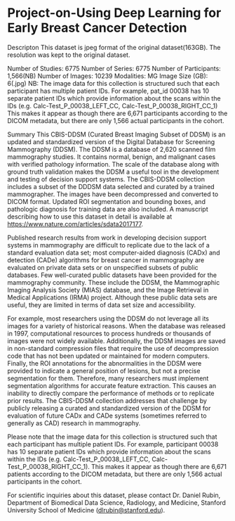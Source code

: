 # Project-on-Using Deep Learning for Early Breast Cancer Detection

Descripton
This dataset is jpeg format of the original dataset(163GB). The resolution was kept to the original dataset.

Number of Studies: 6775
Number of Series: 6775
Number of Participants: 1,566(NB)
Number of Images: 10239
Modalities: MG
Image Size (GB): 6(.jpg)
NB: The image data for this collection is structured such that each participant has multiple patient IDs. For example, pat_id 00038 has 10 separate patient IDs which provide information about the scans within the IDs (e.g. Calc-Test_P_00038_LEFT_CC, Calc-Test_P_00038_RIGHT_CC_1) This makes it appear as though there are 6,671 participants according to the DICOM metadata, but there are only 1,566 actual participants in the cohort.

Summary
This CBIS-DDSM (Curated Breast Imaging Subset of DDSM) is an updated and standardized version of the Digital Database for Screening Mammography (DDSM). The DDSM is a database of 2,620 scanned film mammography studies. It contains normal, benign, and malignant cases with verified pathology information. The scale of the database along with ground truth validation makes the DDSM a useful tool in the development and testing of decision support systems. The CBIS-DDSM collection includes a subset of the DDDSM data selected and curated by a trained mammographer. The images have been decompressed and converted to DICOM format. Updated ROI segmentation and bounding boxes, and pathologic diagnosis for training data are also included. A manuscript describing how to use this dataset in detail is available at https://www.nature.com/articles/sdata2017177.

Published research results from work in developing decision support systems in mammography are difficult to replicate due to the lack of a standard evaluation data set; most computer-aided diagnosis (CADx) and detection (CADe) algorithms for breast cancer in mammography are evaluated on private data sets or on unspecified subsets of public databases. Few well-curated public datasets have been provided for the mammography community. These include the DDSM, the Mammographic Imaging Analysis Society (MIAS) database, and the Image Retrieval in Medical Applications (IRMA) project. Although these public data sets are useful, they are limited in terms of data set size and accessibility.

For example, most researchers using the DDSM do not leverage all its images for a variety of historical reasons. When the database was released in 1997, computational resources to process hundreds or thousands of images were not widely available. Additionally, the DDSM images are saved in non-standard compression files that require the use of decompression code that has not been updated or maintained for modern computers. Finally, the ROI annotations for the abnormalities in the DDSM were provided to indicate a general position of lesions, but not a precise segmentation for them. Therefore, many researchers must implement segmentation algorithms for accurate feature extraction. This causes an inability to directly compare the performance of methods or to replicate prior results. The CBIS-DDSM collection addresses that challenge by publicly releasing a curated and standardized version of the DDSM for evaluation of future CADx and CADe systems (sometimes referred to generally as CAD) research in mammography.

Please note that the image data for this collection is structured such that each participant has multiple patient IDs. For example, participant 00038 has 10 separate patient IDs which provide information about the scans within the IDs (e.g. Calc-Test_P_00038_LEFT_CC, Calc-Test_P_00038_RIGHT_CC_1). This makes it appear as though there are 6,671 patients according to the DICOM metadata, but there are only 1,566 actual participants in the cohort.

For scientific inquiries about this dataset, please contact Dr. Daniel Rubin, Department of Biomedical Data Science, Radiology, and Medicine, Stanford University School of Medicine (dlrubin@stanford.edu).
